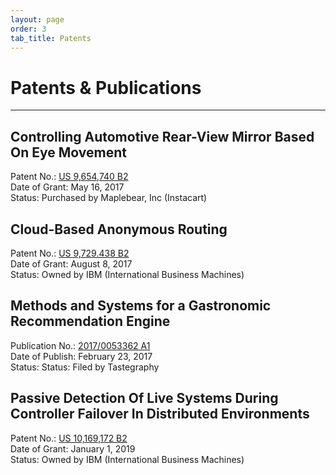 ```yaml
---
layout: page
order: 3
tab_title: Patents
---
```


# Patents & Publications

<hr/>

## Controlling Automotive Rear-View Mirror Based On Eye Movement
Patent No.: [US 9,654,740 B2](https://patentimages.storage.googleapis.com/31/f9/a9/d021678a2850d6/US9654740.pdf)<br>
Date of Grant: May 16, 2017<br>
Status: Purchased by Maplebear, Inc (Instacart)<br>


## Cloud-Based Anonymous Routing
Patent No.: [US 9,729.438 B2](https://patentimages.storage.googleapis.com/51/ef/4d/9bac31ca974e47/US9729438.pdf)<br>
Date of Grant: August 8, 2017<br>
Status: Owned by IBM (International Business Machines)<br>


## Methods and Systems for a Gastronomic Recommendation Engine
Publication No.: [2017/0053362 A1](https://patentimages.storage.googleapis.com/98/b7/34/ace6f12f519961/US20170053362A1.pdf)<br>
Date of Publish: February 23, 2017<br>
Status: Status: Filed by Tastegraphy<br>


## Passive Detection Of Live Systems During Controller Failover In Distributed Environments
Patent No.: [US 10,169,172 B2](https://patentimages.storage.googleapis.com/41/1b/e0/ba9b1ea5871c91/US10169172.pdf)<br>
Date of Grant: January 1, 2019<br>
Status: Owned by IBM (International Business Machines)<br>
